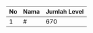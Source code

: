 | No | Nama            | Jumlah Level |
|----|-----------------|--------------|
| 1  | #    |    670        |
